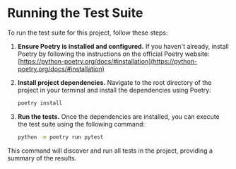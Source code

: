 # Running the Test Suite

To run the test suite for this project, follow these steps:

1.  **Ensure Poetry is installed and configured.**
    If you haven't already, install Poetry by following the instructions on the official Poetry website: [https://python-poetry.org/docs/#installation](https://python-poetry.org/docs/#installation)

2.  **Install project dependencies.**
    Navigate to the root directory of the project in your terminal and install the dependencies using Poetry:
    ```bash
    poetry install
    ```

3.  **Run the tests.**
    Once the dependencies are installed, you can execute the test suite using the following command:
    ```bash
    python -m poetry run pytest
    ```

This command will discover and run all tests in the project, providing a summary of the results.
